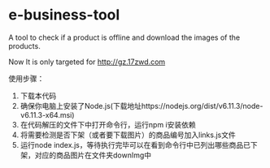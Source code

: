 # e-business-tool
A tool to check if a product is offline and download the images of the products.

Now It is only targeted for http://gz.17zwd.com

使用步骤：
1. 下载本代码
2. 确保你电脑上安装了Node.js(下载地址https://nodejs.org/dist/v6.11.3/node-v6.11.3-x64.msi)
3. 在代码解压的文件下中打开命令行，运行npm i安装依赖
4. 将需要检测是否下架（或者要下载图片）的商品编号加入links.js文件
5. 运行node index.js，等待执行完毕可以在看到命令行中已列出哪些商品已下架，对应的商品图片在文件夹downImg中
